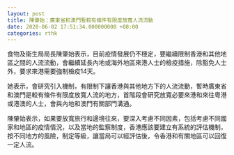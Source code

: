 ```yaml
---
layout: post
title: 陳肇始：廣東省和澳門暫較有條件有限度放寬人流流動
date: 2020-06-02 17:51:34.000000000 +08:00
categories: rthk
---
```


食物及衞生局局長陳肇始表示，目前疫情發展仍不穩定，要繼續限制香港和其他地區之間的人流流動，會繼續延長內地或海外地區來港人士的檢疫措施，除豁免人士外，要求來港需要強制檢疫14天。

她表示，會研究引入機制，有限制下讓香港與其他地方下的人流流動，暫時廣東省和澳門是較有條件有限度放寬人流的地方，首階段會研究放寬必要來港和來往粵港或港澳的人士，會與內地和澳門有關部門溝通。

陳肇始表示，如果要放寬旅行和邊境往來，要深入考慮不同因素，包括考慮不同國家和地區的疫情情況，以及當地的監察制度，香港應該要建立有系統的評估機制，按不同地方的風險，制定等級，讓當局可以經評估後，令香港和有關地區可以回復一定人流。
